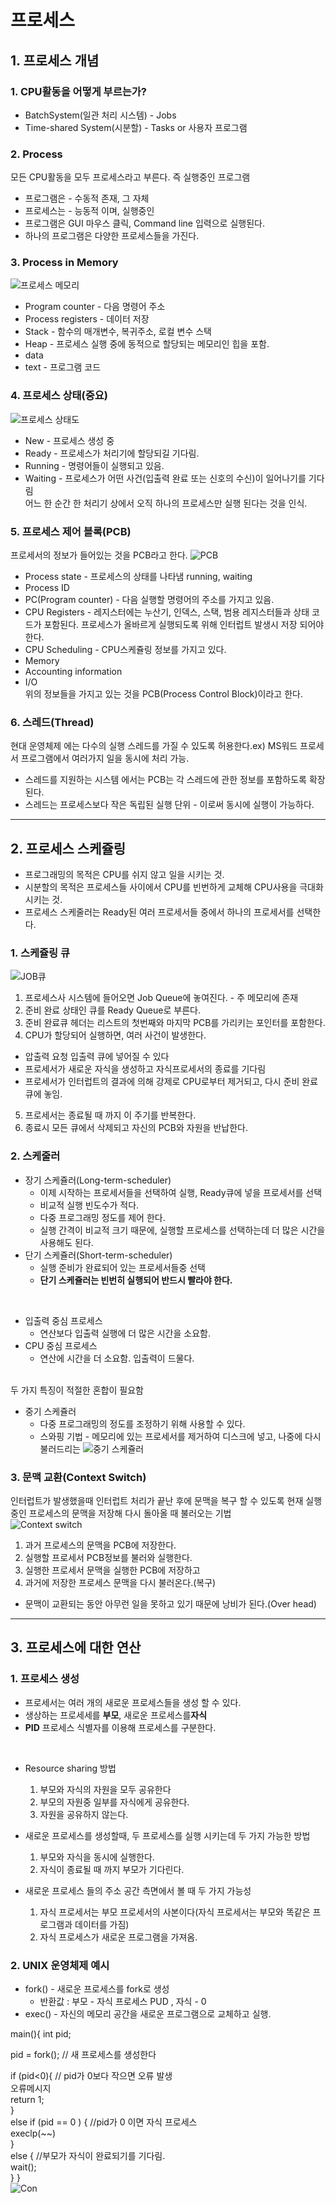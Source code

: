 # 프로세스

## 1. 프로세스 개념

### 1. CPU활동을 어떻게 부르는가?
* BatchSystem(일관 처리 시스템) - Jobs
* Time-shared System(시분할) - Tasks or 사용자 프로그램

### 2. Process
모든 CPU활동을 모두 프로세스라고 부른다. 즉 실행중인 프로그램

* 프로그램은 - 수동적 존재, 그 자체
* 프로세스는 - 능동적 이며, 실행중인
* 프로그램은 GUI 마우스 클릭, Command line 입력으로 실행된다.
* 하나의 프로그램은 다양한 프로세스들을 가진다.

### 3. Process in Memory
![프로세스 메모리](./Image/4/4-1.JPG)
* Program counter - 다음 명령어 주소
* Process registers - 데이터 저장
* Stack - 함수의 매개변수, 복귀주소, 로컬 변수 스택
* Heap - 프로세스 실행 중에 동적으로 할당되는 메모리인 힙을 포함.
* data
* text - 프로그램 코드

### 4. 프로세스 상태(중요)
![프로세스 상태도](./Image/4/4-2.JPG)
* New - 프로세스 생성 중
* Ready - 프로세스가 처리기에 할당되길 기다림.
* Running - 명령어들이 실행되고 있음.
* Waiting - 프로세스가 어떤 사건(입출력 완료 또는 신호의 수신)이 일어나기를 기다림
<br>어느 한 순간 한 처리기 상에서 오직 하나의 프로세스만 실행 된다는 것을 인식.

### 5. 프로세스 제어 블록(PCB)
프로세서의 정보가 들어있는 것을 PCB라고 한다.
![PCB](./Image/4/4-3.JPG)
<br>
* Process state - 프로세스의 상태를 나타냄 running, waiting
* Process ID
* PC(Program counter) - 다음 실행할 명령어의 주소를 가지고 있음.
* CPU Registers - 레지스터에는 누산기, 인덱스, 스택, 범용 레지스터들과 상태 코드가 포함된다. 프로세스가 올바르게 실행되도록 
위해 인터럽트 발생시 저장 되어야 한다.
* CPU Scheduling - CPU스케쥴링 정보를 가지고 있다.
* Memory
* Accounting information
* I/O
<br>위의 정보들을 가지고 있는 것을 PCB(Process Control Block)이라고 한다.

### 6. 스레드(Thread)
현대 운영체제 에는 다수의 실행 스레드를 가질 수 있도록 허용한다.ex) MS워드 프로세서 프로그램에서 여러가지 일을 동시에 처리 가능.
* 스레드를 지원하는 시스템 에서는 PCB는 각 스레드에 관한 정보를 포함하도록 확장된다.
* 스레드는 프로세스보다 작은 독립된 실행 단위 - 이로써 동시에 실행이 가능하다.

<hr>

## 2. 프로세스 스케쥴링
* 프로그래밍의 목적은 CPU를 쉬지 않고 일을 시키는 것.
* 시분할의 목적은 프로세스들 사이에서 CPU를 빈번하게 교체해 CPU사용을 극대화 시키는 것.
* 프로세스 스케줄러는 Ready된 여러 프로세서들 중에서 하나의 프로세서를 선택한다.

### 1. 스케쥴링 큐
![JOB큐](./Image/4/4-4.JPG)
1. 프로세스사 시스템에 들어오면 Job Queue에 놓여진다. - 주 메모리에 존재
2. 준비 완료 상태인 큐를 Ready Queue로 부른다.
3. 준비 완료큐 헤더는 리스트의 첫번째와 마지막 PCB를 가리키는 포인터를 포함한다.
4. CPU가 할당되어 실행하면, 여러 사건이 발생한다.
  * 압출력 요청 입출력 큐에 넣어질 수 있다
  * 프로세서가 새로운 자식을 생성하고 자식프로세서의 종료를 기다림
  * 프로세서가 인터럽트의 결과에 의해 강제로 CPU로부터 제거되고, 다시 준비 완료 큐에 놓임.
5. 프로세서는 종료될 때 까지 이 주기를 반복한다.
6. 종료시 모든 큐에서 삭제되고 자신의 PCB와 자원을 반납한다.

### 2. 스케줄러
* 장기 스케쥴러(Long-term-scheduler)
  * 이제 시작하는 프로세서들을 선택하여 실행, Ready큐에 넣을 프로세서를 선택
  * 비교적 실행 빈도수가 적다.
  * 다중 프로그래밍 정도를 제어 한다.
  * 실행 간격이 비교적 크기 때문에, 실행할 프로세스를 선택하는데 더 많은 시간을 사용해도 된다.
* 단기 스케쥴러(Short-term-scheduler)
  * 실행 준비가 완료되어 있는 프로세서들중 선택
  * **단기 스케쥴러는 빈번히 실행되어 반드시 빨라야 한다.**
<br>

* 입출력 중심 프로세스
  * 연산보다 입출력 실행에 더 많은 시간을 소요함.
* CPU 중심 프로세스
  * 연산에 시간을 더 소요함. 입출력이 드물다.
<br>
두 가지 특징이 적절한 혼합이 필요함
<br>

* 중기 스케쥴러
  * 다중 프로그래밍의 정도를 조정하기 위해 사용할 수 있다.
  * 스와핑 기법 - 메모리에 있는 프로세서를 제거하여 디스크에 넣고, 나중에 다시 불러드리는
![중기 스케쥴러](./Image/4/4-5.JPG)

### 3. 문맥 교환(Context Switch)
인터럽트가 발생했을때 인터럽트 처리가 끝난 후에 문맥을 복구 할 수 있도록 현재 실행 중인 프로세스의 문맥을 저장해
다시 돌아올 때 불러오는 기법<br>
![Context switch](./Image/4/4-6.JPG)
1. 과거 프로세스의 문맥을 PCB에 저장한다.
2. 실행할 프로세서 PCB정보를 불러와 실행한다.
3. 실행한 프로세서 문맥을 실행한 PCB에 저장하고
4. 과거에 저장한 프로세스 문맥을 다시 불러온다.(복구)
* 문맥이 교환되는 동안 아무런 일을 못하고 있기 때문에 낭비가 된다.(Over head)

<hr>

## 3. 프로세스에 대한 연산

### 1. 프로세스 생성
* 프로세서는 여러 개의 새로운 프로세스들을 생성 할 수 있다.
* 생상하는 프로세세를 **부모**, 새로운 프로세스를**자식**
* **PID** 프로세스 식별자를 이용해 프로세스를 구분한다.

<Br>

* Resource sharing 방법
  1. 부모와 자식의 자원을 모두 공유한다
  2. 부모의 자원중 일부를 자식에게 공유한다.
  3. 자원을 공유하지 않는다.
  
* 새로운 프로세스를 생성할때, 두 프로세스를 실행 시키는데 두 가지 가능한 방법
  1. 부모와 자식을 동시에 실행한다.
  2. 자식이 종료될 때 까지 부모가 기다린다.

* 새로운 프로세스 들의 주소 공간 측면에서 볼 때 두 가지 가능성
  1. 자식 프로세서는 부모 프로세서의 사본이다(자식 프로세서는 부모와 똑같은 프로그램과 데이터를 가짐)
  2. 자식 프로세스가 새로운 프로그램을 가져옴.
  
### 2. UNIX 운영체제 예시
  * fork() - 새로운 프로세스를 fork로 생성
    * 반환값 : 부모 - 자식 프로세스 PUD , 자식 - 0
  * exec() - 자신의 메모리 공간을 새로운 프로그램으로 교체하고 실행.
 
 main(){
 int pid;
 
 pid = fork(); // 새 프로세스를 생성한다
 
 if (pid<0){ // pid가 0보다 작으면 오류 발생<br>
  오류메시지<br>
  return 1;<br>
 }<br>
 else if (pid == 0 ) { //pid가 0 이면 자식 프로세스<br>
  execlp(~~)<br>
 }<br>
 else { //부모가 자식이 완료되기를 기다림.<br>
  wait();<br>
 }
}<br>
![Con](./Image/4/4-7.JPG)
